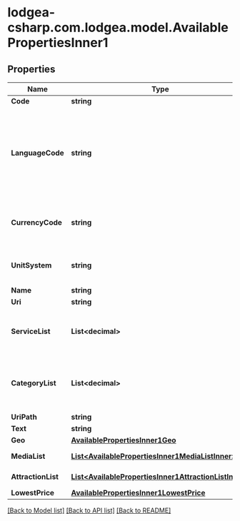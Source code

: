 
# lodgea-csharp.com.lodgea.model.AvailablePropertiesInner1

## Properties

Name | Type | Description | Notes
------------ | ------------- | ------------- | -------------
**Code** | **string** | The properties unique code/ID. | 
**LanguageCode** | **string** | The language code of the language in which the property description is written.&lt;p&gt;Please note that beside the general restrictions listed below only languages configured during system setup for your respective tenant are allowed.&lt;/p&gt;&lt;p&gt;See also &lt;a href&#x3D;\&quot;#isolanguage-codes\&quot;&gt;in the appendix&lt;/a&gt;.&lt;/p&gt; | 
**CurrencyCode** | **string** | The currency code for the currency in which prices are returned.&lt;p&gt;See also &lt;a href&#x3D;\&quot;#currencycodes\&quot;&gt;in the appendix&lt;/a&gt;.&lt;/p&gt; | 
**UnitSystem** | **string** | The unit system (either \&quot;metric\&quot; or \&quot;imperial\&quot;) used for measurements. | 
**Name** | **string** | The name of the property. | 
**Uri** | **string** | A URI for the property. | 
**ServiceList** | **List&lt;decimal&gt;** | A list of service codes indicating the services and amenities the property has.&lt;p&gt;See also &lt;a href&#x3D;\&quot;#servicecodes\&quot;&gt;in the appendix&lt;/a&gt;.&lt;/p&gt; | 
**CategoryList** | **List&lt;decimal&gt;** | A list of property class type codes indicating the types of the property.&lt;p&gt;See also &lt;a href&#x3D;\&quot;#propertyclass-type-codes\&quot;&gt;in the appendix&lt;/a&gt;.&lt;/p&gt; | 
**UriPath** | **string** | A URI path for the property. | 
**Text** | **string** | A description of the property. | 
**Geo** | [**AvailablePropertiesInner1Geo**](AvailablePropertiesInner1Geo.md) |  | [optional] 
**MediaList** | [**List&lt;AvailablePropertiesInner1MediaListInner&gt;**](AvailablePropertiesInner1MediaListInner.md) | A list of media objects for the property. | 
**AttractionList** | [**List&lt;AvailablePropertiesInner1AttractionListInner&gt;**](AvailablePropertiesInner1AttractionListInner.md) | A list of objects describing the attractions available at the property. | 
**LowestPrice** | [**AvailablePropertiesInner1LowestPrice**](AvailablePropertiesInner1LowestPrice.md) |  | 

[[Back to Model list]](../README.md#documentation-for-models)
[[Back to API list]](../README.md#documentation-for-api-endpoints)
[[Back to README]](../README.md)

